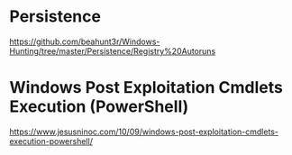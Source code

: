 # Persistence
https://github.com/beahunt3r/Windows-Hunting/tree/master/Persistence/Registry%20Autoruns

# Windows Post Exploitation Cmdlets Execution (PowerShell)
https://www.jesusninoc.com/10/09/windows-post-exploitation-cmdlets-execution-powershell/
